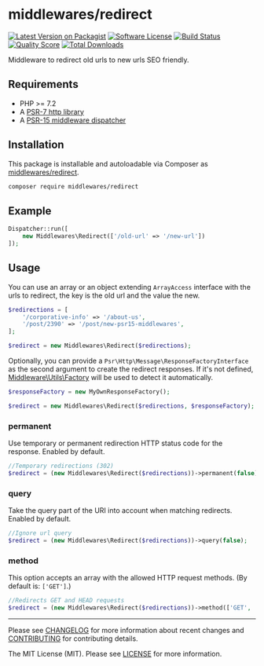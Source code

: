 # middlewares/redirect

[![Latest Version on Packagist][ico-version]][link-packagist]
[![Software License][ico-license]](LICENSE)
[![Build Status][ico-travis]][link-travis]
[![Quality Score][ico-scrutinizer]][link-scrutinizer]
[![Total Downloads][ico-downloads]][link-downloads]

Middleware to redirect old urls to new urls SEO friendly.

## Requirements

* PHP >= 7.2
* A [PSR-7 http library](https://github.com/middlewares/awesome-psr15-middlewares#psr-7-implementations)
* A [PSR-15 middleware dispatcher](https://github.com/middlewares/awesome-psr15-middlewares#dispatcher)

## Installation

This package is installable and autoloadable via Composer as [middlewares/redirect](https://packagist.org/packages/middlewares/redirect).

```sh
composer require middlewares/redirect
```

## Example

```php
Dispatcher::run([
	new Middlewares\Redirect(['/old-url' => '/new-url'])
]);
```

## Usage

You can use an array or an object extending `ArrayAccess` interface with the urls to redirect, the key is the old url and the value the new.

```php
$redirections = [
	'/corporative-info' => '/about-us',
	'/post/2390' => '/post/new-psr15-middlewares',
];

$redirect = new Middlewares\Redirect($redirections);
```

Optionally, you can provide a `Psr\Http\Message\ResponseFactoryInterface` as the second argument to create the redirect responses. If it's not defined, [Middleware\Utils\Factory](https://github.com/middlewares/utils#factory) will be used to detect it automatically.

```php
$responseFactory = new MyOwnResponseFactory();

$redirect = new Middlewares\Redirect($redirections, $responseFactory);
```

### permanent

Use temporary or permanent redirection HTTP status code for the response. Enabled by default.

```php
//Temporary redirections (302)
$redirect = (new Middlewares\Redirect($redirections))->permanent(false);
```

### query

Take the query part of the URI into account when matching redirects. Enabled by default.

```php
//Ignore url query
$redirect = (new Middlewares\Redirect($redirections))->query(false);
```

### method

This option accepts an array with the allowed HTTP request methods. (By default is: `['GET']`.)

```php
//Redirects GET and HEAD requests
$redirect = (new Middlewares\Redirect($redirections))->method(['GET', 'HEAD']);
```

---

Please see [CHANGELOG](CHANGELOG.md) for more information about recent changes and [CONTRIBUTING](CONTRIBUTING.md) for contributing details.

The MIT License (MIT). Please see [LICENSE](LICENSE) for more information.

[ico-version]: https://img.shields.io/packagist/v/middlewares/redirect.svg?style=flat-square
[ico-license]: https://img.shields.io/badge/license-MIT-brightgreen.svg?style=flat-square
[ico-travis]: https://img.shields.io/travis/middlewares/redirect/master.svg?style=flat-square
[ico-scrutinizer]: https://img.shields.io/scrutinizer/g/middlewares/redirect.svg?style=flat-square
[ico-downloads]: https://img.shields.io/packagist/dt/middlewares/redirect.svg?style=flat-square

[link-packagist]: https://packagist.org/packages/middlewares/redirect
[link-travis]: https://travis-ci.org/middlewares/redirect
[link-scrutinizer]: https://scrutinizer-ci.com/g/middlewares/redirect
[link-downloads]: https://packagist.org/packages/middlewares/redirect
